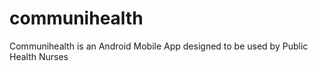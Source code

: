 # communihealth

Communihealth is an Android Mobile App designed to be used by Public Health Nurses
